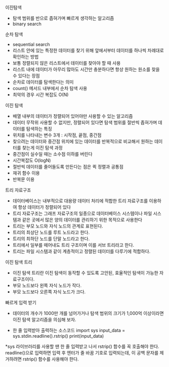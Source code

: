 이진탐색

- 탐색 범위를 반으로 좁혀가며 빠르게 생각하는 알고리즘
- binary search

순차 탐색

- sequential search
- 리스트 안에 있는 특정한 데이터를 찾기 위해 앞에서부터 데이터를 하나씩 차례대로 확인하는 방법
- 보통 정렬되지 않은 리스트에서 데이터를 찾아야 할 때 사용
- 리스트 내에 데이터가 아무리 많아도 시간만 충분하다면 항상 원하는 원소를 찾을 수 있다는 장점
- 순차로 데이터를 탐색한다는 의미
- count() 메서드 내부에서 순차 탐색 사용
- 최악의 경우 시간 복잡도 O(N)

이진 탐색

- 배열 내부의 데이터가 정렬되어 있어야만 사용할 수 있는 알고리즘
- 데이터 무작위 사용할 수 없지만, 정렬되어 있다면 탐색 범위를 절반씩 좁혀가며 데이터를 탐색하는 특징
- 위치를 나타내는 변수 3개 : 시작점, 끝점, 중간점
- 찾으려는 데이터와 중간점 위치에 있는 데이터를 반복적으로 비교해서 원하는 데이터를 찾는게 이진 탐색 과정
- 중간점이 실수일 때는 소수점 이하를 버린다
- 시간복잡도 O(logN)
- 절반씩 데이터를 줄어들도록 만든다는 점은 퀵 정렬과 공통점
- 재귀 함수 이용
- 반복문 이용

트리 자료구조

- 데이터베이스는 내부적으로 대용량 데이터 처리에 적합한 트리 자료구조를 이용하여 항상 데이터가 정렬되어 있다
- 트리 자료구조는 그래프 자료구조의 일종으로 데이터베이스 시스템이나 파일 시스템과 같은 곳에서 많은 양의 데이터를 관리하기 위한 목적으로 사용한다
- 트리는 부모 노드와 자식 노드의 관계로 표현된다.
- 트리의 최상단 노드를 루트 노드라고 한다.
- 트리의 최하단 노드를 단말 노드라고 한다.
- 트리에서 일부를 떼어내도 트리 구조이며 이를 서브 트리라고 한다.
- 트리는 파일 시스템과 같이 계층적이고 정렬된 데이터를 다루기에 적합하다.

이진 탐색 트리

- 이진 탐색 트리란 이진 탐색이 동작할 수 있도록 고안된, 효율적인 탐색이 가능한 자료구조이다.
- 부모 노드보다 왼쪽 자식 노드가 작다.
- 부모 노드보다 오른쪽 자식 노드가 크다.

빠르게 입력 받기

- 데이터의 개수가 1000만 개를 넘어가거나 탐색 범위의 크기가 1,000억 이상이라면 이진 탐색 알고리즘을 의심해 보자.

* 한 줄 입력받아 출력하는 소스코드
  import sys
  input_data = sys.stdin.readline().rstrip()
  print(input_data)

\*sys 라이브러리를 사용할 땐 한 줄 입력받고 나서 rstrip() 함수를 꼭 호출해야 한다.
readline()으로 입력하면 입력 후 엔터가 줄 바꿈 기호로 입력되는데, 이 공백 문자를 제거하려면 rstrip() 함수를 사용해야 한다.
